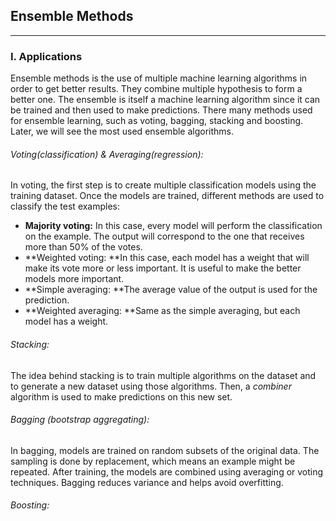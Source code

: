 ## Ensemble Methods

---

### I. Applications

Ensemble methods is the use of multiple machine learning algorithms in order to get better results. They combine multiple hypothesis to form a better one. The ensemble is itself a machine learning algorithm since it can be trained and then used to make predictions. There many methods used for ensemble learning, such as voting, bagging, stacking and boosting. Later, we will see the most used ensemble algorithms.

###### Voting\(classification\) & Averaging\(regression\):

In voting, the first step is to create multiple classification models using the training dataset. Once the models are trained, different methods are used to classify the test examples:

* **Majority voting:** In this case, every model will perform the classification on the example. The output will correspond to the one that receives more than 50% of the votes.
* **Weighted voting: **In this case, each model has a weight that will make its vote more or less important. It is useful to make the better models more important.
* **Simple averaging: **The average value of the output is used for the prediction.
* **Weighted averaging: **Same as the simple averaging, but each model has a weight.

###### Stacking:

The idea behind stacking is to train multiple algorithms on the dataset and to generate a new dataset using those algorithms. Then, a _combiner_ algorithm is used to make predictions on this new set.

###### Bagging \(bootstrap aggregating\):

In bagging, models are trained on random subsets of the original data. The sampling is done by replacement, which means an example might be repeated. After training, the models are combined using averaging or voting techniques. Bagging reduces variance and helps avoid overfitting.

###### Boosting:



